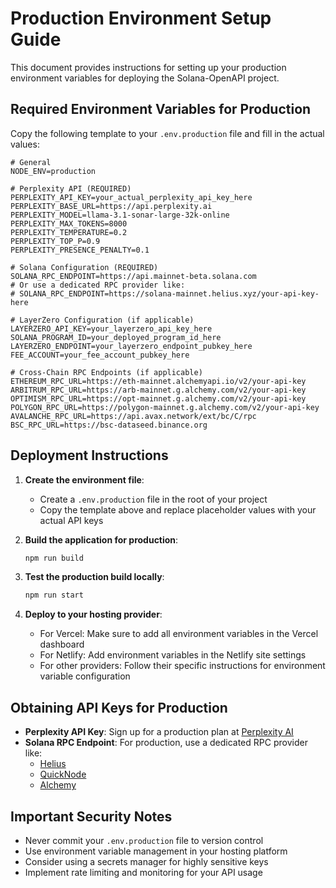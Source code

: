 # Production Environment Setup Guide

This document provides instructions for setting up your production environment variables for deploying the Solana-OpenAPI project.

## Required Environment Variables for Production

Copy the following template to your `.env.production` file and fill in the actual values:

```
# General
NODE_ENV=production

# Perplexity API (REQUIRED)
PERPLEXITY_API_KEY=your_actual_perplexity_api_key_here
PERPLEXITY_BASE_URL=https://api.perplexity.ai
PERPLEXITY_MODEL=llama-3.1-sonar-large-32k-online
PERPLEXITY_MAX_TOKENS=8000
PERPLEXITY_TEMPERATURE=0.2
PERPLEXITY_TOP_P=0.9
PERPLEXITY_PRESENCE_PENALTY=0.1

# Solana Configuration (REQUIRED)
SOLANA_RPC_ENDPOINT=https://api.mainnet-beta.solana.com
# Or use a dedicated RPC provider like:
# SOLANA_RPC_ENDPOINT=https://solana-mainnet.helius.xyz/your-api-key-here

# LayerZero Configuration (if applicable)
LAYERZERO_API_KEY=your_layerzero_api_key_here
SOLANA_PROGRAM_ID=your_deployed_program_id_here
LAYERZERO_ENDPOINT=your_layerzero_endpoint_pubkey_here
FEE_ACCOUNT=your_fee_account_pubkey_here

# Cross-Chain RPC Endpoints (if applicable)
ETHEREUM_RPC_URL=https://eth-mainnet.alchemyapi.io/v2/your-api-key
ARBITRUM_RPC_URL=https://arb-mainnet.g.alchemy.com/v2/your-api-key
OPTIMISM_RPC_URL=https://opt-mainnet.g.alchemy.com/v2/your-api-key
POLYGON_RPC_URL=https://polygon-mainnet.g.alchemy.com/v2/your-api-key
AVALANCHE_RPC_URL=https://api.avax.network/ext/bc/C/rpc
BSC_RPC_URL=https://bsc-dataseed.binance.org
```

## Deployment Instructions

1. **Create the environment file**:
   - Create a `.env.production` file in the root of your project
   - Copy the template above and replace placeholder values with your actual API keys

2. **Build the application for production**:
   ```bash
   npm run build
   ```

3. **Test the production build locally**:
   ```bash
   npm run start
   ```

4. **Deploy to your hosting provider**:
   - For Vercel: Make sure to add all environment variables in the Vercel dashboard
   - For Netlify: Add environment variables in the Netlify site settings
   - For other providers: Follow their specific instructions for environment variable configuration

## Obtaining API Keys for Production

- **Perplexity API Key**: Sign up for a production plan at [Perplexity AI](https://www.perplexity.ai/)
- **Solana RPC Endpoint**: For production, use a dedicated RPC provider like:
  - [Helius](https://helius.xyz/)
  - [QuickNode](https://www.quicknode.com/)
  - [Alchemy](https://www.alchemy.com/)

## Important Security Notes

- Never commit your `.env.production` file to version control
- Use environment variable management in your hosting platform
- Consider using a secrets manager for highly sensitive keys
- Implement rate limiting and monitoring for your API usage
